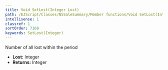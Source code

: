 ```yaml
---
title: Void SetLost(Integer Lost)
path: /EJScript/Classes/NSSaleSummary/Member functions/Void SetLost(Integer p_0)
intellisense: 1
classref: 1
sortOrder: 7160
keywords: SetLost(Integer)
---
```



Number of all lost within the period



* **Lost:** Integer
* **Returns:** Integer


